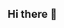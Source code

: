 ## Hi there 👋

<!--

**Here are some ideas to get you started:**
کیف پول من ، اولین سامانه نگهداری ارزهای دیجیتال پیشگام کشور است که با سبک و استانداردهای جدید، سرویس‌های نگهداری رمز ارزهای الکترونیک را برای افراد حقیقی و حقوقی آماده کرده است.


-->
